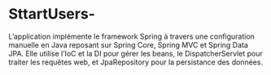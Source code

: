 # SttartUsers-
L’application implémente le framework Spring à travers une configuration manuelle en Java reposant sur Spring Core, Spring MVC et Spring Data JPA. Elle utilise l’IoC et la DI pour gérer les beans, le DispatcherServlet pour traiter les requêtes web, et JpaRepository pour la persistance des données.
